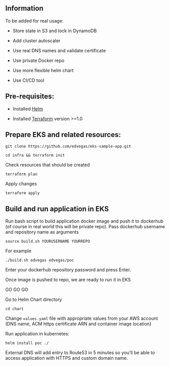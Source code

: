 ## Information

To be added for real usage:

* Store state in S3 and lock in DynamoDB

* Add cluster autoscaler

* Use real DNS names and validate certificate

* Use private Docker repo

* Use more flexible helm chart

* Use CI/CD tool

## Pre-requisites:

* Installed [Helm](https://helm.sh/docs/intro/install/)

* Installed [Terraform](https://learn.hashicorp.com/tutorials/terraform/install-cli) version >=1.0

## Prepare EKS and related resources:

```git clone https://github.com/edvegas/eks-sample-app.git```

```cd infra && terraform init```

Check resources that should be created

```terraform plan```

Apply changes

```terraform apply```

## Build and run application in EKS

Run bash script to build application docker image and push it to dockerhub (of course in real world this will be private repo).
Pass dockerhub username and repository name as arguments

```source build.sh YOURUSERNAME YOURREPO```

For example

```./build.sh edvegas edvegas/poc```

Enter your dockerhub repository password and press Enter.

Once image is pushed to repo, we are ready to run it in EKS

GO GO GO

Go to Helm Chart directory

```cd chart```

Change ```values.yaml``` file with appropriate values from your AWS account (DNS name, ACM https certificate ARN and container image location)

Run application in kubernetes:

```helm install poc ./```

External DNS will add entry to Route53 in 5 minutes so you'll be able to access application with HTTPS and custom domain name.
